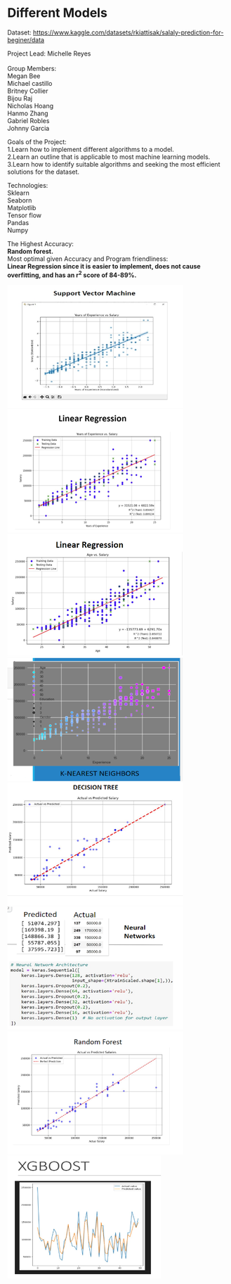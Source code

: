 # Different Models

Dataset: https://www.kaggle.com/datasets/rkiattisak/salaly-prediction-for-beginer/data
<br>

Project Lead: Michelle Reyes <br>
<br> 
Group Members:<br>
Megan Bee <br>
Michael castillo <br>
Britney Collier <br>
Bijou Raj <br>
Nicholas Hoang <br>
Hanmo Zhang <br>
Gabriel Robles <br>
Johnny Garcia <br>


Goals of the Project: <br>
1.Learn how to implement different algorithms to a model. ​<br>
2.Learn an outline that is applicable to most machine learning models.​ <br>
3.Learn how to identify suitable algorithms and seeking the most efficient solutions for the dataset. <br>


Technologies:<br>
Sklearn ​<br>
Seaborn ​<br>
Matplotlib​ <br>
Tensor flow ​<br>
Pandas ​<br>
Numpy <br>

The Highest Accuracy: ​<br>
<strong>Random forest.</strong> ​<br>
Most optimal given Accuracy and Program friendliness: ​<br>
<strong>Linear Regression since it is easier to implement, does not cause overfitting, and has an r<sup>2</sup> score of 84-89%.​</strong><br>


<img src  = "Images/Svm (3).jpeg" width="400" height="280">
<img src  = "Images/LinearRegression.png" width="400" height="280">
<img src  = "Images/LinearRegressiontwo.png" width="400" height="280">
<img src  = "Images/KNN.png" width="400" height="280">
<img src  = "Images/DecisionTree.png" width="400" height="280">
<img src  = "Images/NeuralNetwork.png" width="400" height="280">
<img src  = "Images/RandomForest.png"width="400" height="280" >
<img src  = "Images/XGBoost.png" width="350" height="280">



